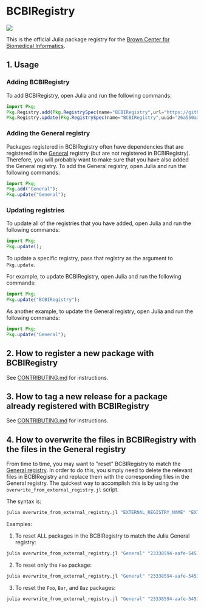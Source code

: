 # BCBIRegistry

<a
href="https://travis-ci.org/bcbi/BCBIRegistry/branches">
<img
src="https://travis-ci.org/bcbi/BCBIRegistry.svg?branch=master"/>
</a>

This is the official Julia package registry for the [Brown Center for Biomedical Informatics](https://github.com/bcbi).

## 1. Usage

### Adding BCBIRegistry

To add BCBIRegistry, open Julia and run the following commands:

```julia
import Pkg; 
Pkg.Registry.add(Pkg.RegistrySpec(name="BCBIRegistry",url="https://github.com/bcbi/BCBIRegistry.git",uuid="26a550a3-39fe-4af4-af6d-e8814c2b6dd9",)); 
Pkg.Registry.update(Pkg.RegistrySpec(name="BCBIRegistry",uuid="26a550a3-39fe-4af4-af6d-e8814c2b6dd9")); 
```

### Adding the General registry

Packages registered in BCBIRegistry often have dependencies that are registered in the [General](https://github.com/JuliaRegistries/General) registry (but are not registered in BCBIRegistry). Therefore, you will probably want to make sure that you have also added the General registry. To add the General registry, open Julia and run the following commands:

```julia
import Pkg; 
Pkg.add("General"); 
Pkg.update("General"); 
```

### Updating registries

To update all of the registries that you have added, open Julia and run the following commands:
```julia
import Pkg; 
Pkg.update(); 
```

To update a specific registry, pass that registry as the argument to `Pkg.update`.

For example, to update BCBIRegistry, open Julia and run the following commands:
```julia
import Pkg; 
Pkg.update("BCBIRegistry"); 
```

As another example, to update the General registry, open Julia and run the following commands:
```julia
import Pkg; 
Pkg.update("General"); 
```

## 2. How to register a new package with BCBIRegistry

See [CONTRIBUTING.md](CONTRIBUTING.md) for instructions.

## 3. How to tag a new release for a package already registered with BCBIRegistry

See [CONTRIBUTING.md](CONTRIBUTING.md) for instructions.

## 4. How to overwrite the files in BCBIRegistry with the files in the General registry

From time to time, you may want to "reset" BCBIRegistry to match the [General registry](https://github.com/JuliaRegistries/General). In order to do this, you simply need to delete the relevant files in BCBIRegistry and replace them with the corresponding files in the General registry. The quickest way to accomplish this is by using the `overwrite_from_external_registry.jl` script.

The syntax is:
```bash
julia overwrite_from_external_registry.jl "EXTERNAL_REGISTRY_NAME" "EXTERNAL_REGISTRY_UUID" "EXTERNAL_REGISTRY_URL" [list of packages or interval of packages (optional)]
```

Examples:

1. To reset ALL packages in the BCBIRegistry to match the Julia General registry:
```bash
julia overwrite_from_external_registry.jl "General" "23338594-aafe-5451-b93e-139f81909106" "https://github.com/JuliaRegistries/General.git"
```

2. To reset only the `Foo` package:
```bash
julia overwrite_from_external_registry.jl "General" "23338594-aafe-5451-b93e-139f81909106" "https://github.com/JuliaRegistries/General.git" "Foo"
```

3. To reset the `Foo`, `Bar`, and `Baz` packages:
```bash
julia overwrite_from_external_registry.jl "General" "23338594-aafe-5451-b93e-139f81909106" "https://github.com/JuliaRegistries/General.git" "Foo" "Bar" "Baz"
```
